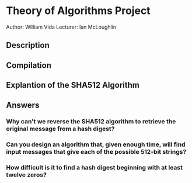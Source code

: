 # Theory of Algorithms Project
Author: William Vida
Lecturer: Ian McLoughlin

## Description

## Compilation

## Explantion of the SHA512 Algorithm

## Answers
### Why can't we reverse the SHA512 algorithm to retrieve the original message from a hash digest?

### Can you design an algorithm that, given enough time, will find input messages that give each of the possible 512-bit strings?

### How difficult is it to find a hash digest beginning with at least twelve zeros?

